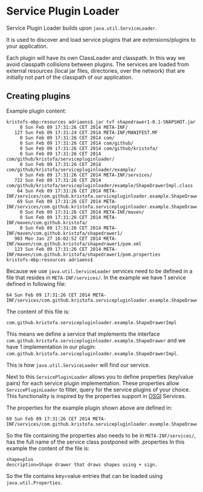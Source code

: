 # Service Plugin Loader #

Service Plugin Loader builds upon `java.util.ServiceLoader`.

It is used to discover and load service plugins that are extensions/plugins to your application.

Each plugin will have its own ClassLoader and classpath. In this way we avoid classpath collisions between
plugins. The services are loaded from external resources (local jar files, directories, over the network) that are initially not
part of the classpath of our application.


## Creating plugins ##

Example plugin content:

    kristofs-mbp:resources adriaens$ jar tvf shapedrawer1-0.1-SNAPSHOT.jar
         0 Sun Feb 09 17:31:26 CET 2014 META-INF/
       127 Sun Feb 09 17:31:24 CET 2014 META-INF/MANIFEST.MF
         0 Sun Feb 09 17:31:26 CET 2014 com/
         0 Sun Feb 09 17:31:26 CET 2014 com/github/
         0 Sun Feb 09 17:31:26 CET 2014 com/github/kristofa/
         0 Sun Feb 09 17:31:26 CET 2014 com/github/kristofa/servicepluginloader/
         0 Sun Feb 09 17:31:26 CET 2014 com/github/kristofa/servicepluginloader/example/
         0 Sun Feb 09 17:31:26 CET 2014 META-INF/services/
       722 Sun Feb 09 17:31:26 CET 2014 com/github/kristofa/servicepluginloader/example/ShapeDrawerImpl.class
        64 Sun Feb 09 17:31:26 CET 2014 META-INF/services/com.github.kristofa.servicepluginloader.example.ShapeDrawer
        69 Sun Feb 09 17:31:26 CET 2014 META-INF/services/com.github.kristofa.servicepluginloader.example.ShapeDrawerImpl.properties
         0 Sun Feb 09 17:31:26 CET 2014 META-INF/maven/
         0 Sun Feb 09 17:31:26 CET 2014 META-INF/maven/com.github.kristofa/
         0 Sun Feb 09 17:31:26 CET 2014 META-INF/maven/com.github.kristofa/shapedrawer1/
       903 Mon Jan 27 16:02:52 CET 2014 META-INF/maven/com.github.kristofa/shapedrawer1/pom.xml
       123 Sun Feb 09 17:31:26 CET 2014 META-INF/maven/com.github.kristofa/shapedrawer1/pom.properties
    kristofs-mbp:resources adriaens$
    
Because we use `java.util.ServiceLoader` services need to be defined in a file that resides
in `META-INF/services/`.  In the example we have 1 service defined  in following file:


    64 Sun Feb 09 17:31:26 CET 2014 META-INF/services/com.github.kristofa.servicepluginloader.example.ShapeDrawer

The content of this file is:

    com.github.kristofa.servicepluginloader.example.ShapeDrawerImpl
    
This means we define a service that implements the interface `com.github.kristofa.servicepluginloader.example.ShapeDrawer`
and we have 1 implementation in our plugin: `com.github.kristofa.servicepluginloader.example.ShapeDrawerImpl`.

This is how `java.util.ServiceLoader` will find our service. 

Next to this `ServicePluginLoader` allows you to define properties (key/value pairs) for each service plugin implementation. 
These properties allow `ServicePluginLoader` to filter, query for the service plugins of your choice. 
This functionality is inspired by the properties support in [OSGI](http://www.osgi.org) Services.

The properties for the example plugin shown above are defined in:

    69 Sun Feb 09 17:31:26 CET 2014 META-INF/services/com.github.kristofa.servicepluginloader.example.ShapeDrawerImpl.properties

So the file containing the properties also needs to be in `META-INF/services/`, has the full name of the service class postponed with .properties
In this example the content of the file is:

    shape=plus
    description=Shape drawer that draws shapes using + sign.

So the file contains key=value entries that can be loaded using `java.util.Properties`.